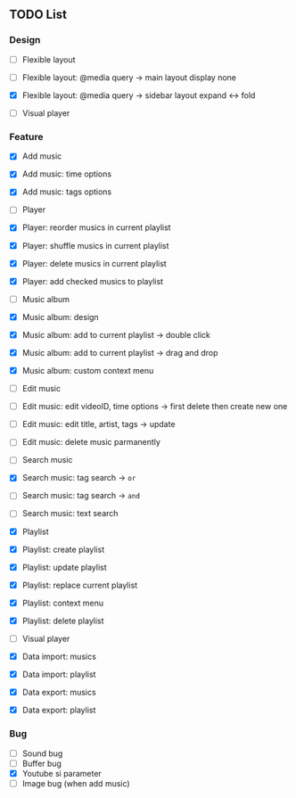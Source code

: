 ## TODO List

### Design

- [ ] Flexible layout
- [ ] Flexible layout: @media query -> main layout display none
- [x] Flexible layout: @media query -> sidebar layout expand <-> fold

- [ ] Visual player

### Feature

- [x] Add music
- [x] Add music: time options
- [x] Add music: tags options

- [ ] Player
- [x] Player: reorder musics in current playlist
- [x] Player: shuffle musics in current playlist
- [x] Player: delete musics in current playlist
- [x] Player: add checked musics to playlist

- [ ] Music album
- [x] Music album: design
- [x] Music album: add to current playlist -> double click
- [x] Music album: add to current playlist -> drag and drop
- [x] Music album: custom context menu

- [ ] Edit music
- [ ] Edit music: edit videoID, time options -> first delete then create new one
- [ ] Edit music: edit title, artist, tags -> update
- [ ] Edit music: delete music parmanently

- [ ] Search music
- [x] Search music: tag search -> `or`
- [ ] Search music: tag search -> `and`
- [ ] Search music: text search

- [x] Playlist
- [x] Playlist: create playlist
- [x] Playlist: update playlist
- [x] Playlist: replace current playlist
- [x] Playlist: context menu
- [x] Playlist: delete playlist

- [ ] Visual player

- [x] Data import: musics
- [x] Data import: playlist
- [x] Data export: musics
- [x] Data export: playlist

### Bug

- [ ] Sound bug
- [ ] Buffer bug
- [x] Youtube si parameter
- [ ] Image bug (when add music)
